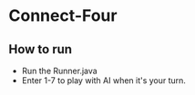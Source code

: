 # Connect-Four

## How to run
- Run the Runner.java
- Enter 1-7 to play with AI when it's your turn.
